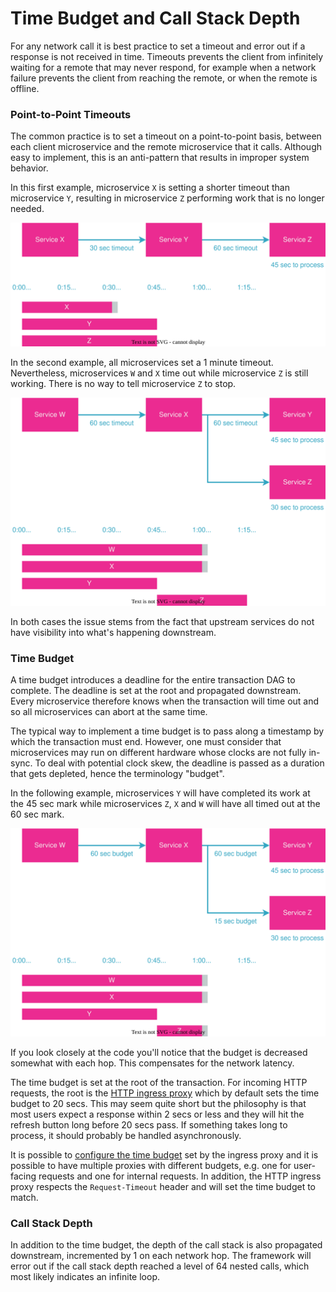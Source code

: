 # Time Budget and Call Stack Depth

For any network call it is best practice to set a timeout and error out if a response is not received in time. Timeouts prevents the client from infinitely waiting for a remote that may never respond, for example when a network failure prevents the client from reaching the remote, or when the remote is offline.

### Point-to-Point Timeouts

The common practice is to set a timeout on a point-to-point basis, between each client microservice and the remote microservice that it calls. Although easy to implement, this is an anti-pattern that results in improper system behavior.

In this first example, microservice `X` is setting a shorter timeout than microservice `Y`, resulting in microservice `Z` performing work that is no longer needed.

<img src="./time-budget-1.drawio.svg">
<p></p>

In the second example, all microservices set a 1 minute timeout. Nevertheless, microservices `W` and `X` time out while microservice `Z` is still working. There is no way to tell microservice `Z` to stop.

<img src="./time-budget-2.drawio.svg">
<p></p>

In both cases the issue stems from the fact that upstream services do not have visibility into what's happening downstream.

### Time Budget

A time budget introduces a deadline for the entire transaction DAG to complete. The deadline is set at the root and propagated downstream. Every microservice therefore knows when the transaction will time out and so all microservices can abort at the same time.

The typical way to implement a time budget is to pass along a timestamp by which the transaction must end. However, one must consider that microservices may run on different hardware whose clocks are not fully in-sync. To deal with potential clock skew, the deadline is passed as a duration that gets depleted, hence the terminology "budget".

In the following example, microservices `Y` will have completed its work at the 45 sec mark while microservices `Z`, `X` and `W` will have all timed out at the 60 sec mark.

<img src="./time-budget-3.drawio.svg">
<p></p>

If you look closely at the code you'll notice that the budget is decreased somewhat with each hop. This compensates for the network latency.

The time budget is set at the root of the transaction. For incoming HTTP requests, the root is the [HTTP ingress proxy](httpingress.md) which by default sets the time budget to 20 secs. This may seem quite short but the philosophy is that most users expect a response within 2 secs or less and they will hit the refresh button long before 20 secs pass. If something takes long to process, it should probably be handled asynchronously.

It is possible to [configure the time budget](../structure/coreservices-httpingress.md) set by the ingress proxy and it is possible to have multiple proxies with different budgets, e.g. one for user-facing requests and one for internal requests. In addition, the HTTP ingress proxy respects the `Request-Timeout` header and will set the time budget to match.

### Call Stack Depth

In addition to the time budget, the depth of the call stack is also propagated downstream, incremented by 1 on each network hop. The framework will error out if the call stack depth reached a level of 64 nested calls, which most likely indicates an infinite loop.
